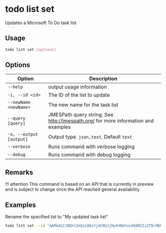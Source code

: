 # todo list set

Updates a Microsoft To Do task list

## Usage

```sh
todo list set [options]
```

## Options

Option|Description
------|-----------
`--help`|output usage information
`-i, --id <id>`|The ID of the list to update
`--newName <newName>`|The new name for the task list
`--query [query]`|JMESPath query string. See http://jmespath.org/ for more information and examples
`-o, --output [output]`|Output type. `json,text`. Default `text`
`--verbose`|Runs command with verbose logging
`--debug`|Runs command with debug logging

## Remarks

!!! attention
    This command is based on an API that is currently in preview and is subject to change once the API reached general availability.

## Examples

Rename the specified list to "My updated task list"

```sh
todo list set --id "AAMkAGI3NDhlZmQzLWQxYjAtNGJjNy04NmYwLWQ0M2IzZTNlMDUwNAAuAAAAAACQ1l2jfH6VSZraktP8Z7auAQCbV93BagWITZhL3J6BMqhjAAD9pHIhAAA=" --name "My updated task list"
```
